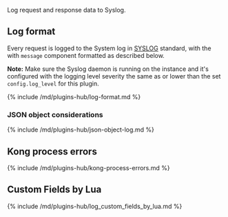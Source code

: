 Log request and response data to Syslog.

## Log format

Every request is logged to the System log in [SYSLOG](https://en.wikipedia.org/wiki/Syslog) standard, with the
with `message` component formatted as described below.

**Note:** Make sure the Syslog daemon is running on the instance and it's configured with the
logging level severity the same as or lower than the set `config.log_level` for this plugin.

{% include /md/plugins-hub/log-format.md %}

### JSON object considerations

{% include /md/plugins-hub/json-object-log.md %}

## Kong process errors

{% include /md/plugins-hub/kong-process-errors.md %}

## Custom Fields by Lua

{% include /md/plugins-hub/log_custom_fields_by_lua.md %}

